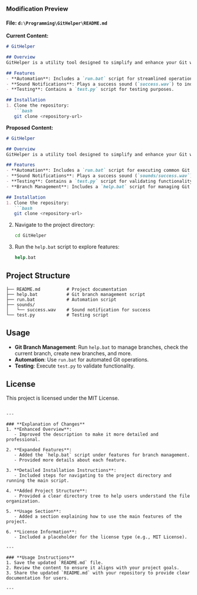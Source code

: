 

### **Modification Preview**

#### File: `d:\Programming\GitHelper\README.md`

**Current Content:**
```markdown
# GitHelper

## Overview
GitHelper is a utility tool designed to simplify and enhance your Git workflow. It includes features such as automation scripts, sound notifications, and more.

## Features
- **Automation**: Includes a `run.bat` script for streamlined operations.
- **Sound Notifications**: Plays a success sound (`success.wav`) to indicate task completion.
- **Testing**: Contains a `test.py` script for testing purposes.

## Installation
1. Clone the repository:
   ```bash
   git clone <repository-url>
```

**Proposed Content:**
```markdown:/d:/Programming/GitHelper/README.md
# GitHelper

## Overview
GitHelper is a utility tool designed to simplify and enhance your Git workflow. It provides automation scripts, sound notifications, and testing utilities to streamline your development process.

## Features
- **Automation**: Includes a `run.bat` script for executing common Git operations efficiently.
- **Sound Notifications**: Plays a success sound (`sounds/success.wav`) to indicate task completion.
- **Testing**: Contains a `test.py` script for validating functionality and testing features.
- **Branch Management**: Includes a `help.bat` script for managing Git branches with a user-friendly interface.

## Installation
1. Clone the repository:
   ```bash
   git clone <repository-url>
   ```
2. Navigate to the project directory:
   ```bash
   cd GitHelper
   ```
3. Run the `help.bat` script to explore features:
   ```cmd
   help.bat
   ```

## Project Structure
```
├── README.md          # Project documentation
├── help.bat           # Git branch management script
├── run.bat            # Automation script
├── sounds/
│   └── success.wav    # Sound notification for success
└── test.py            # Testing script
```

## Usage
- **Git Branch Management**:
  Run `help.bat` to manage branches, check the current branch, create new branches, and more.
- **Automation**:
  Use `run.bat` for automated Git operations.
- **Testing**:
  Execute `test.py` to validate functionality.

## License
This project is licensed under the MIT License.
```

---

### **Explanation of Changes**
1. **Enhanced Overview**:
   - Improved the description to make it more detailed and professional.

2. **Expanded Features**:
   - Added the `help.bat` script under features for branch management.
   - Provided more details about each feature.

3. **Detailed Installation Instructions**:
   - Included steps for navigating to the project directory and running the main script.

4. **Added Project Structure**:
   - Provided a clear directory tree to help users understand the file organization.

5. **Usage Section**:
   - Added a section explaining how to use the main features of the project.

6. **License Information**:
   - Included a placeholder for the license type (e.g., MIT License).

---

### **Usage Instructions**
1. Save the updated `README.md` file.
2. Review the content to ensure it aligns with your project goals.
3. Share the updated `README.md` with your repository to provide clear documentation for users.

---


        